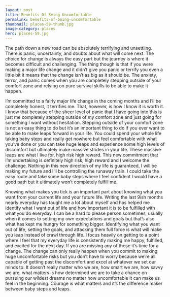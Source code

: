 ```yaml
---
layout: post
title: Benefits Of Being Uncomfortable
permalink: benefits-of-being-uncomfortable
thumbnail: places-59-thumb.jpg
image-category: places
hero: places-59.jpg
---
```




The path down a new road can be absolutely terrifying and unsettling. There is panic, uncertainty, and doubts about what will come next. The choice for change is always the easy part but the journey is where it becomes difficult and challenging. The thing though is that if you were making a major life change and it didn’t give you panic or terrify you even a little bit it means that the change isn’t as big as it should be. The anxiety, terror, and panic comes when you are completely stepping outside of your comfort zone and relying on pure survival skills to be able to make it happen.

I’m committed to a fairly major life change in the coming months and I’ll be completely honest, it terrifies me. That, however, is how I know it is worth it. I know that because of the sheer level of panic that I have going into this is just me completely stepping outside of my comfort zone and just going for something I want without hesitation. Stepping outside of your comfort zone is not an easy thing to do but it’s an important thing to do if you ever want to be able to make leaps forward in your life. You could spend your whole life taking baby steps and really get nowhere but feel comfortable with what you’ve done or you can take huge leaps and experience some high levels of discomfort but ultimately make massive strides in your life. These massive leaps are what I live for, high risk high reward. This new commitment that I’m undertaking is definitely high risk, high reward and I welcome the challenge. Nothing in this new direction of my life is guaranteed, I will be making my future and I’ll be controlling the runaway train. I could take the easy route and take some baby steps where I feel confident I would have a good path but it ultimately won’t completely fulfill me.

Knowing what makes you tick is an important part about knowing what you want from your current life and your future life. Writing the last 9ish months nearly everyday has taught me a lot about myself and has helped me identify what I want out of life and how important it is to be fulfilled with what you do everyday. I can be a hard to please person sometimes, usually when it comes to setting my own expectations and goals but that’s also what has kept me hungry for something bigger. Identifying what you want out of life, setting the goals, and attacking them full force is what will make you leap instead of crawl through life. I focus heavily on getting to a point where I feel that my everyday life is consistently making me happy, fulfilled, and excited for the next day. If you are missing any of those it’s time for a change. The change can only really happen when you commit to making huge uncomfortable risks but you don’t have to worry because we’re all capable of getting past the discomfort and excel at whatever we set our minds to. It doesn’t really matter who we are, how smart we are, how savvy we are, what matters is how determined we are to take a chance on pursuing our wildest dreams no matter how uncomfortable it can make us feel in the beginning. Courage is what matters and it’s the difference maker between baby steps and leaps.
